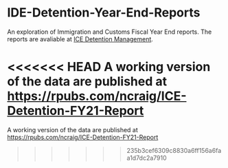 # IDE-Detention-Year-End-Reports

An exploration of Immigration and Customs Fiscal Year End reports. The reports are avaliable at [ICE Detention Management](https://www.ice.gov/detain/detention-management).

<<<<<<< HEAD
A working version of the data are published at <https://rpubs.com/ncraig/ICE-Detention-FY21-Report>
=======
A working version of the data are published at https://rpubs.com/ncraig/ICE-Detention-FY21-Report
>>>>>>> 235b3cef6309c8830a6ff156a6faa1d7dc2a7910
